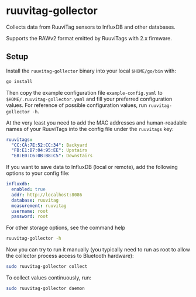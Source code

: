 # ruuvitag-gollector

Collects data from RuuviTag sensors to InfluxDB and other databases.

Supports the RAWv2 format emitted by RuuviTags with 2.x firmware.

## Setup

Install the `ruuvitag-gollector` binary into your local `$HOME/go/bin` with:

```bash
go install
```

Then copy the example configuration file `example-config.yaml` to `$HOME/.ruuvitag-gollector.yaml`
and fill your preferred configuration values. For reference of possible configuration
values, run `ruuvitag-gollector -h`.

At the very least you need to add the MAC addresses and human-readable names of your
RuuviTags into the config file under the `ruuvitags` key:

```yaml
ruuvitags:
  "CC:CA:7E:52:CC:34": Backyard
  "FB:E1:B7:04:95:EE": Upstairs
  "E8:E0:C6:0B:B8:C5": Downstairs
```

If you want to save data to InfluxDB (local or remote), add the following options to your config file:

```yaml
influxdb:
  enabled: true
  addr: http://localhost:8086
  database: ruuvitag
  measurement: ruuvitag
  username: root
  password: root
```

For other storage options, see the command help

```bash
ruuvitag-gollector -h
```

Now you can try to run it manually (you typically need to run as root to allow the collector
process access to Bluetooth hardware):

```bash
sudo ruuvitag-gollector collect
```

To collect values continuously, run:

```bash
sudo ruuvitag-gollector daemon
```
